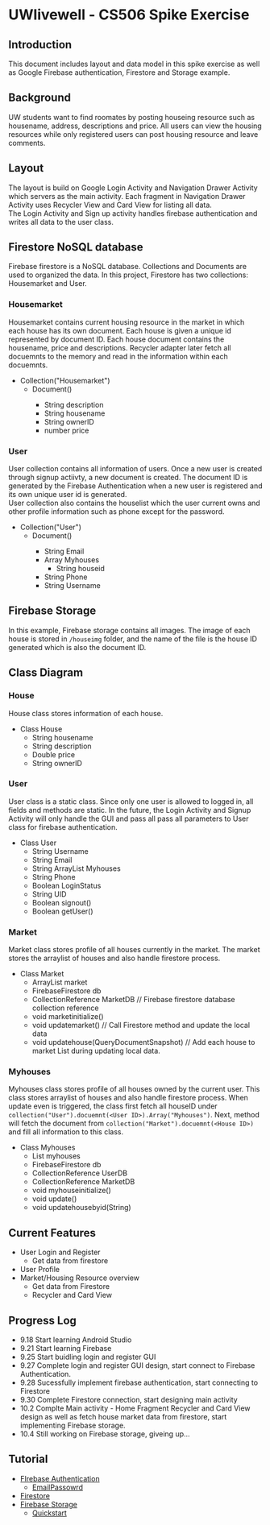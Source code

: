 # UWlivewell - CS506 Spike Exercise
## Introduction
This document includes layout and data model in this spike exercise as well as Google Firebase authentication, Firestore and Storage example.
## Background
UW students want to find roomates by posting houseing resource such as housename, address, descriptions and price. All users can view the housing resources while only registered users can post housing resource and leave comments.
## Layout
The layout is build on Google Login Activity and Navigation Drawer Activity which servers as the main activity. Each fragment in Navigation Drawer Activity uses Recycler View and Card View for listing all data.  
The Login Activity and Sign up activity handles firebase authentication and writes all data to the user class. 
## Firestore NoSQL database
Firebase firestore is a NoSQL database. Collections and Documents are used to organized the data.
In this project, Firestore has two collections: Housemarket and User. 
### Housemarket
Housemarket contains current housing resource in the market in which each house has its own document. Each house is given a unique id represented by document ID. Each house document contains the housename, price and descriptions. Recycler adapter later fetch all docuemnts to the memory and read in the information within each docuemnts. 

 * Collection("Housemarket")
    - Document(<House ID>)
        + String description
        + String housename
        + String ownerID
        + number price
### User
User collection contains all information of users. Once a new user is created through signup actiivty, a new document is created. The document ID is generated by the Firebase Authentication when a new user is registered and its own unique user id is generated.  
User collection also contains the houselist which the user current owns and other profile information such as phone except for the password.  

 * Collection("User")
    - Document(<User ID>)
        + String Email
        + Array Myhouses
            * String houseid
        + String Phone
        + String Username
## Firebase Storage
In this example, Firebase storage contains all images. The image of each house is stored in `/houseimg` folder, and the name of the file is the house ID generated which is also the document ID.  
## Class Diagram
### House
House class stores information of each house.

 * Class House
    - String housename
    - String description
    - Double price
    - String ownerID
### User
User class is a static class. Since only one user is allowed to logged in, all fields and methods are static. In the future, the Login Activity and Signup Activity will only handle the GUI and pass all pass all parameters to User class for firebase authentication.

 * Class User
    - String Username
    - String Email
    - String ArrayList Myhouses
    - String Phone
    - Boolean LoginStatus
    - String UID
    - Boolean signout()
    - Boolean getUser()
### Market
Market class stores profile of all houses currently in the market. The market stores the arraylist of houses and also handle firestore process.  

 * Class Market
    - ArrayList<House> market
    - FirebaseFirestore db
    - CollectionReference MarketDB // Firebase firestore database collection reference
    - void marketinitialize()
    - void updatemarket() // Call Firestore method and update the local data
    - void updatehouse(QueryDocumentSnapshot) // Add each house to market List during updating local data. 
### Myhouses
Myhouses class stores profile of all houses owned by the current user. This class stores arraylist of houses and also handle firestore process. When update even is triggered, the class first fetch all houseID under `collection("User").docuemnt(<User ID>).Array("Myhouses")`. Next, method will fetch the document from `collection("Market").docuemnt(<House ID>)` and fill all information to this class.  

 * Class Myhouses
    - List<House> myhouses
    - FirebaseFirestore db
    - CollectionReference UserDB
    - CollectionReference MarketDB
    - void myhouseinitialize()
    - void update()
    - void updatehousebyid(String)
## Current Features
 * User Login and Register
     - Get data from firestore
 * User Profile
 * Market/Housing Resource overview
     - Get data from Firestore
     - Recycler and Card View
## Progress Log
 * 9.18 Start learning Android Studio
 * 9.21 Start learning Firebase
 * 9.25 Start buidling login and register GUI
 * 9.27 Complete login and register GUI design, start connect to Firebase Authentication.
 * 9.28 Sucessfully implement firebase authentication, start connecting to Firestore
 * 9.30 Complete Firestore connection, start designing main activity
 * 10.2 Complte Main activity - Home Fragment Recycler and Card View design as well as fetch house market data from firestore, start implementing Firebase storage.
 * 10.4 Still working on Firebase storage, giveing up...
## Tutorial
 * [FIrebase Authentication](https://firebase.google.com/docs/auth)
     - [EmailPassowrd](https://firebase.google.com/docs/auth/android/password-auth#sign_in_a_user_with_an_email_address_and_password)
 * [Firestore](https://firebase.google.com/docs/firestore/quickstart)
 * [Firebase Storage](https://firebase.google.com/docs/storage/)
     - [Quickstart](https://firebase.google.com/docs/storage/android/start)